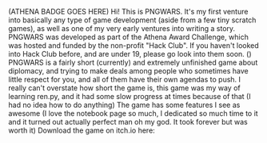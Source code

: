 (ATHENA BADGE GOES HERE)
Hi! 
This is PNGWARS. It's my first venture into basically any type of game development (aside from a few tiny scratch games), as well as one of my very early ventures into writing a story.
PNGWARS was developed as part of the Athena Award Challenge, which was hosted and funded by the non-profit "Hack Club". If you haven't looked into Hack Club before, and are under 19, please go look into them soon. ()
PNGWARS is a fairly short (currently) and extremely unfinished game about diplomacy, and trying to make deals among people who sometimes have little respect for you, and all of them have their own agendas to push.
I really can't overstate how short the game is, this game was my way of learning ren.py, and it had some slow progress at times because of that (I had no idea how to do anything)
The game has some features I see as awesome (I love the notebook page so much, I dedicated so much time to it and it turned out actually perfect man oh my god. It took forever but was worth it)
Download the game on itch.io here: